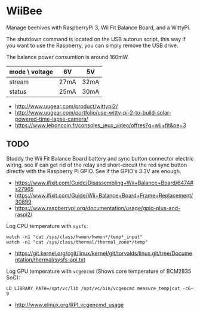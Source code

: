 WiiBee
======

Manage beehives with RaspberryPi 3, Wii Fit Balance Board, and a WittyPi.

The shutdown command is located on the USB autorun script, this way if you want
to use the Raspberry, you can simply remove the USB drive.

The balance power consumtion is around 160mW.

| mode \\ voltage |  6V  |  5V  |
| --------------- | ---- | ---- |
|    stream       | 27mA | 32mA |
|    status       | 25mA | 30mA |


* http://www.uugear.com/product/wittypi2/
* http://www.uugear.com/portfolio/use-witty-pi-2-to-build-solar-powered-time-lapse-camera/
* https://www.leboncoin.fr/consoles_jeux_video/offres?q=wii+fit&pe=3


TODO
----

Studdy the Wii Fit Balance Board battery and sync button connector electric
wiring, see if can get rid of the relay and short-circuit the red sync button
directly with the Raspberry Pi GPIO. See if the GPIO's 3.3V are enough.

* https://www.ifixit.com/Guide/Disassembling+Wii+Balance+Board/6474#s27965
* https://www.ifixit.com/Guide/Wii+Balance+Board+Frame+Replacement/30899
* https://www.raspberrypi.org/documentation/usage/gpio-plus-and-raspi2/

Log CPU temperature with `sysfs`:

```
watch -n1 "cat /sys/class/hwmon/hwmon*/temp*_input"
watch -n1 "cat /sys/class/thermal/thermal_zone*/temp"
```

* https://git.kernel.org/cgit/linux/kernel/git/torvalds/linux.git/tree/Documentation/thermal/sysfs-api.txt

Log GPU temperature with `vcgencmd` (Shows core temperature of BCM2835 SoC):

```
LD_LIBRARY_PATH=/opt/vc/lib /opt/vc/bin/vcgencmd measure_temp|cut -c6-9
```
* http://www.elinux.org/RPI_vcgencmd_usage
